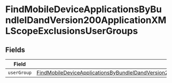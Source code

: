 # FindMobileDeviceApplicationsByBundleIDandVersion200ApplicationXMLScopeExclusionsUserGroups


## Fields

| Field                                                                                                                                                                                                                                 | Type                                                                                                                                                                                                                                  | Required                                                                                                                                                                                                                              | Description                                                                                                                                                                                                                           |
| ------------------------------------------------------------------------------------------------------------------------------------------------------------------------------------------------------------------------------------- | ------------------------------------------------------------------------------------------------------------------------------------------------------------------------------------------------------------------------------------- | ------------------------------------------------------------------------------------------------------------------------------------------------------------------------------------------------------------------------------------- | ------------------------------------------------------------------------------------------------------------------------------------------------------------------------------------------------------------------------------------- |
| `userGroup`                                                                                                                                                                                                                           | [FindMobileDeviceApplicationsByBundleIDandVersion200ApplicationXMLScopeExclusionsUserGroupsUserGroup](../../models/operations/findmobiledeviceapplicationsbybundleidandversion200applicationxmlscopeexclusionsusergroupsusergroup.md) | :heavy_minus_sign:                                                                                                                                                                                                                    | N/A                                                                                                                                                                                                                                   |